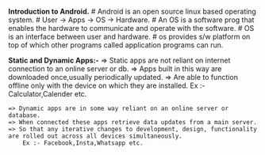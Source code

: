 
**Introduction to Android.**
    # Android is an open source linux based operating system.
    # User -> Apps -> OS -> Hardware.
    # An OS is a software prog that enables the hardware to communicate and operate with the software.
    # OS is an interface between user and hardware.
    # os provides s/w platform on top of which other programs called application programs can run.


**Static and Dynamic Apps:-**
    => Static apps are not reliant on internet connection to an online server or db.
    => Apps built in this way are downloaded once,usually periodically updated.
    => Are able to function offline only with the device on which they are installed.
        Ex :- Calculator,Calender etc.

    => Dynamic apps are in some way reliant on an online server or database.
    => When connected these apps retrieve data updates from a main server.
    => So that any iterative changes to development, design, functionality are rolled out across all devices simultaneously.
        Ex :- Facebook,Insta,Whatsapp etc.
    



